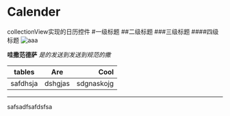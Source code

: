 # Calender
collectionView实现的日历控件
#一级标题
##二级标题
###三级标题
####四级标题
![aaa](https://d3dr1ze7164817.cloudfront.net/items/0A2v0s1Q2b1l3t2D3r45/JURK%40PJF%5DX%24SM8X1JJ9%29T8M.jpg?X-CloudApp-Visitor-Id=2755119&v=34aea589 "图片Title")

**哇撒范德萨** *是的发送到发送到规范的撒*

| tables      | Are       | Cool   |
| ----------- | :-------: | -----: |
|safdhsja     |dshgjas    |sdgnaskojg|

---
safsadfsafdsfsa
